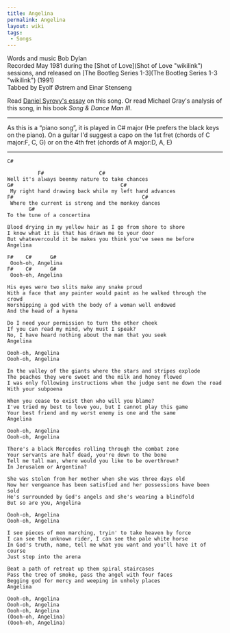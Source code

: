 ```yaml
---
title: Angelina
permalink: Angelina
layout: wiki
tags:
 - Songs
---
```


Words and music Bob Dylan  
Recorded May 1981 during the [Shot of Love](Shot of Love "wikilink")
sessions, and released on [The Bootleg Series
1-3](The Bootleg Series 1-3 "wikilink") (1991)  
Tabbed by Eyolf Østrem and Einar Stenseng

Read [Daniel Syrovy's
essay](http://dylanchords.info/professors/angelina_syrovy.htm) on this
song. Or read Michael Gray's analysis of this song, in his book *Song &
Dance Man III*.

* * * * *

As this is a “piano song”, it is played in C\# major (He prefers the
black keys on the piano). On a guitar I'd suggest a capo on the 1st fret
(chords of C major:F, C, G) or on the 4th fret (chords of A major:D, A,
E)

* * * * *

    C#

              F#                  C#
    Well it's always beenmy nature to take chances
    G#                                   C#
     My right hand drawing back while my left hand advances
    F#                                          C#
     Where the current is strong and the monkey dances
           G#
    To the tune of a concertina

    Blood drying in my yellow hair as I go from shore to shore
    I know what it is that has drawn me to your door
    But whatevercould it be makes you think you've seen me before
    Angelina

    F#    C#      G#
     Oooh-oh, Angelina
    F#    C#      G#
     Oooh-oh, Angelina

    His eyes were two slits make any snake proud
    With a face that any painter would paint as he walked through the crowd
    Worshipping a god with the body of a woman well endowed
    And the head of a hyena

    Do I need your permission to turn the other cheek
    If you can read my mind, why must I speak?
    No, I have heard nothing about the man that you seek
    Angelina

    Oooh-oh, Angelina
    Oooh-oh, Angelina

    In the valley of the giants where the stars and stripes explode
    The peaches they were sweet and the milk and honey flowed
    I was only following instructions when the judge sent me down the road
    With your subpoena

    When you cease to exist then who will you blame?
    I've tried my best to love you, but I cannot play this game
    Your best friend and my worst enemy is one and the same
    Angelina

    Oooh-oh, Angelina
    Oooh-oh, Angelina

    There's a black Mercedes rolling through the combat zone
    Your servants are half dead, you're down to the bone
    Tell me tall man, where would you like to be overthrown?
    In Jerusalem or Argentina?

    She was stolen from her mother when she was three days old
    Now her vengeance has been satisfied and her possessions have been sold
    He's surrounded by God's angels and she's wearing a blindfold
    But so are you, Angelina

    Oooh-oh, Angelina
    Oooh-oh, Angelina

    I see pieces of men marching, tryin' to take heaven by force
    I can see the unknown rider, I can see the pale white horse
    In God's truth, name, tell me what you want and you'll have it of course
    Just step into the arena

    Beat a path of retreat up them spiral staircases
    Pass the tree of smoke, pass the angel with four faces
    Begging god for mercy and weeping in unholy places
    Angelina

    Oooh-oh, Angelina
    Oooh-oh, Angelina
    Oooh-oh, Angelina
    (Oooh-oh, Angelina)
    (Oooh-oh, Angelina)
